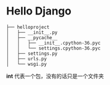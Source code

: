 # Hello Django
```
├── helloproject
│   ├── __init__.py
│   ├── __pycache__
│   │   ├── __init__.cpython-36.pyc
│   │   └── settings.cpython-36.pyc
│   ├── settings.py
│   ├── urls.py
│   └── wsgi.py
```
__int__ 代表一个包，没有的话只是一个文件夹